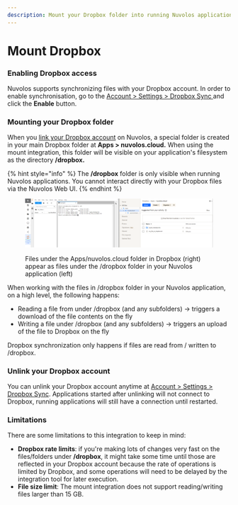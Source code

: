 ```yaml
---
description: Mount your Dropbox folder into running Nuvolos applications
---
```


# Mount Dropbox

### Enabling Dropbox access

Nuvolos supports synchronizing files with your Dropbox account. In order to enable synchronisation, go to the [Account >  Settings > Dropbox Sync ](https://az.nuvolos.cloud/user/settings/dropbox) and click the **Enable** button.&#x20;

### Mounting your Dropbox folder

When you [link your Dropbox account](synchronize-with-dropbox.md#link-your-dropbox-account) on Nuvolos, a special folder is created in your main Dropbox folder at **Apps > nuvolos.cloud.** When using the mount integration, this folder will be visible on your application's filesystem as the directory **/dropbox.**

{% hint style="info" %}
The **/dropbox** folder is only visible when running Nuvolos applications. You cannot interact directly with your Dropbox files via the Nuvolos Web UI.
{% endhint %}

<figure><img src="../../.gitbook/assets/image (116).png" alt=""><figcaption><p>Files under the Apps/nuvolos.cloud folder in Dropbox (right) appear as files under the /dropbox folder in your Nuvolos application (left)</p></figcaption></figure>

When working with the files in /dropbox folder in your Nuvolos application, on a high level, the following happens:

* Reading a file from under /dropbox (and any subfolders) -> triggers a download of the file contents on the fly
* Writing a file under /dropbox (and any subfolders) -> triggers an upload of the file to Dropbox  on the fly

Dropbox synchronization only happens if files are read from / written to /dropbox.

### Unlink your Dropbox account

You can unlink your Dropbox account anytime at [Account >  Settings > Dropbox Sync](https://az.nuvolos.cloud/user/settings/dropbox). Applications started after unlinking will not connect to Dropbox, running applications will still have a connection until restarted.

### Limitations

There are some limitations to this integration to keep in mind:

* **Dropbox rate limits**: if you're making lots of changes very fast on the files/folders under **/dropbox**, it might take some time until those are reflected in your Dropbox account because the rate of operations is limited by Dropbox, and some operations will need to be delayed by the integration tool for later execution.
* **File size limit**: The mount integration does not support reading/writing files larger than 15 GB.
